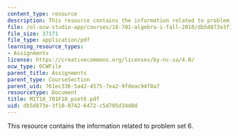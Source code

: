 ```yaml
---
content_type: resource
description: This resource contains the information related to problem set 6.
file: /ol-ocw-studio-app/courses/18-701-algebra-i-fall-2010/db5d873e3f1807426472c5d705d34d8d_MIT18_701F10_pset6.pdf
file_size: 37171
file_type: application/pdf
learning_resource_types:
- Assignments
license: https://creativecommons.org/licenses/by-nc-sa/4.0/
ocw_type: OCWFile
parent_title: Assignments
parent_type: CourseSection
parent_uid: 761ec336-5a42-4575-7ea2-9fdeac94f8a7
resourcetype: Document
title: MIT18_701F10_pset6.pdf
uid: db5d873e-3f18-0742-6472-c5d705d34d8d
---
```

This resource contains the information related to problem set 6.